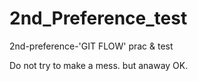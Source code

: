 # 2nd_Preference_test
2nd-preference-'GIT FLOW' prac &amp; test 

Do not try to make a mess.
but anaway OK.
